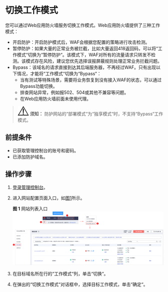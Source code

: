 # 切换工作模式<a name="waf_01_0003"></a>

您可以通过Web应用防火墙服务切换工作模式。Web应用防火墙提供了三种工作模式：

-   开启防护：开启防护模式后，WAF会根据您配置的策略进行攻击检测。
-   暂停防护：如果大量的正常业务被拦截，比如大量返回418返回码，可以将“工作模式“切换为“暂停防护“。该模式下，WAF对所有的流量请求只转发不检测。该模式存在风险，建议您优先选择误报屏蔽规则处理正常业务拦截问题。
-   Bypass：该域名的请求直接到达其后端服务器，不再经过WAF。只有出现以下情况，才能将“工作模式“切换为“Bypass“：
    -   当有测试等特殊场景，需要将业务恢复到没有接入WAF的状态，可以通过Bypass功能切换。
    -   排查网站异常，例如报502、504或其他不兼容等问题。
    -   在Web应用防火墙前面未使用代理。


>![](public_sys-resources/icon-notice.gif) **须知：** 
>防护网站的“部署模式“为“独享模式“时，不支持“Bypass“工作模式。

## 前提条件<a name="section2256777914731"></a>

-   已获取管理控制台的账号和密码。
-   已添加防护域名。

## 操作步骤<a name="section18585791172619"></a>

1.  [登录管理控制台](https://console.huaweicloud.com/?locale=zh-cn)。
2.  进入网站配置页面入口，如[图1](#waf_01_0002_fig172535820151)所示。

    **图 1**  网站列表入口<a name="waf_01_0002_fig172535820151"></a>  
    ![](figures/网站列表入口.png "网站列表入口")

3.  在目标域名所在行的“工作模式“列，单击“切换“。
4.  在弹出的“切换工作模式“对话框中，选择目标工作模式，单击“确定“。

